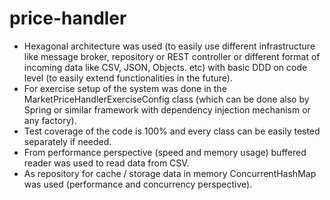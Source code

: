 # price-handler

<ul>
<li>Hexagonal architecture was used (to easily use different infrastructure like message broker, repository or REST controller or different format of incoming data like CSV, JSON, Objects. etc) with basic DDD on code level (to easily extend functionalities in the future).</li>
<li>For exercise setup of the system was done in the MarketPriceHandlerExerciseConfig class (which can be done also by Spring or similar framework with dependency injection mechanism or any factory).</li>
<li>Test coverage of the code is 100% and every class can be easily tested separately if needed.</li>
<li>From performance perspective (speed and memory usage) buffered reader was used to read data from CSV.</li>
<li>As repository for cache / storage data in memory ConcurrentHashMap was used (performance and concurrency perspective).</li>
</ul>